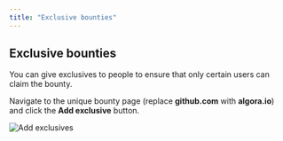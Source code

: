 ```yaml
---
title: "Exclusive bounties"
---
```


## Exclusive bounties

You can give exclusives to people to ensure that only certain users can claim the bounty.

Navigate to the unique bounty page (replace **github.com** with **algora.io**) and click the **Add exclusive** button.

![Add exclusives](/images/docs/add-exclusive.png)
